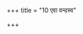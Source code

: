 +++
title = "10 एवा वन्दस्व"

+++
<div class="js_include" url="/vedAH_Rk/shAkalam/saMhitA/vishvAsa-prastutiH/08/042/02_evA_vandasva.md"  newLevelForH1="2" includeTitle="true"> </div>  

